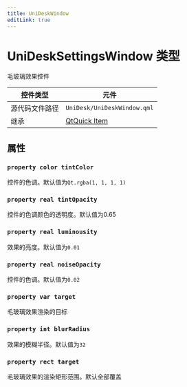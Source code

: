 ```yaml
---
title: UniDeskWindow
editLink: true
---
```


# UniDeskSettingsWindow 类型
毛玻璃效果控件

| 控件类型    | 元件                                                             |
| ------- | -------------------------------------------------------------- |
| 源代码文件路径 | `UniDesk/UniDeskWindow.qml`                                    |
| 继承      | [QtQuick Item](https://doc.qt.io/qt-6.8/qml-qtquick-item.html) |
## 属性

### `property color tintColor`
控件的色调。默认值为`Qt.rgba(1, 1, 1, 1)`
### `property real tintOpacity`
控件的色调颜色的透明度。默认值为0.65
### `property real luminousity`
效果的亮度。默认值为`0.01`
### `property real noiseOpacity`
控件的色调。默认值为`0.02`
### `property var target`
毛玻璃效果渲染的目标
### `property int blurRadius`
效果的模糊半径。默认值为`32`
### `property rect target`
毛玻璃效果的渲染矩形范围。默认全部覆盖
